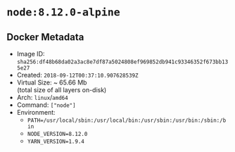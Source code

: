 # `node:8.12.0-alpine`

## Docker Metadata

- Image ID: `sha256:df48b68da02a3ac8e7df87a5024808ef969852db941c93346352f673bb135e27`
- Created: `2018-09-12T00:37:10.907628539Z`
- Virtual Size: ~ 65.66 Mb  
  (total size of all layers on-disk)
- Arch: `linux`/`amd64`
- Command: `["node"]`
- Environment:
  - `PATH=/usr/local/sbin:/usr/local/bin:/usr/sbin:/usr/bin:/sbin:/bin`
  - `NODE_VERSION=8.12.0`
  - `YARN_VERSION=1.9.4`
